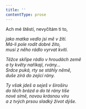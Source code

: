 ```yaml
---
title: ''
contentType: prose
---
```


Ach mé štěstí, nevyčítám ti to,

_jako matka vedlo jsi mě v žití.  
Má-li pole rodit dobré žito,  
musí z něho rádlo vyrvat kvítí._

_Těžce skřípe rádlo v hroudách země  
a ty květy naříkají, rvány…  
Srdce puká, rty se stáhly němě,  
duše zírá do zející rány._

_Ty však jdeš a seješ v široširu  
do těch brázd a do té rány tiše  
nové símě, novou krásnou víru  
a z tvých prsou sladký život dýše._
